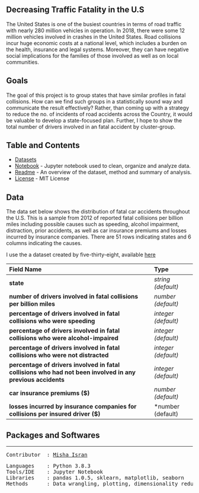 ## **Decreasing Traffic Fatality in the U.S**

The United States is one of the busiest countries in terms of road traffic with nearly 280 million vehicles in operation. In 2018, there were some 12 million vehicles involved in crashes in the United States. Road collisions incur huge economic costs at a national level, which includes a burden on the health, insurance and legal systems. Moreover, they can have negative social implications for the families of those involved as well as on local communities.

**Goals**
---
The goal of this project is to group states that have similar profiles in fatal collisions. How can we find such groups in a statistically sound way and communicate the result effectively? Rather, than coming up with a strategy to reduce the no. of incidents of road accidents across the Country, it would be valuable to develop a state-focused plan. Further, I hope to show the total number of drivers involved in an fatal accident by cluster-group. 

**Table and Contents**
---
* [Datasets](https://github.com/mishaisran/Projects/tree/master/Decreasing%20Traffic%20Fatality%20in%20the%20U.S/Datasets) 
* [Notebook](https://github.com/mishaisran/Projects/blob/master/Decreasing%20Traffic%20Fatality%20in%20the%20U.S/Notebook/traffic_fatality.ipynb) - Jupyter notebook used to clean, organize and analyze data.
* [Readme](https://github.com/mishaisran/Projects/blob/master/Decreasing%20Traffic%20Fatality%20in%20the%20U.S/Readme.MD) - An overview of the dataset, method and summary of analysis.
* [License](https://github.com/mishaisran/Projects/blob/master/LICENSE) - MIT License

**Data**
---
The data set below shows the distribution of fatal car accidents throughout the U.S. This is a sample from 2012 of reported fatal collisions per billion miles including possible causes such as speeding, alcohol impairment, distraction, prior accidents, as well as car insurance premiums and losses incurred by insurance companies. There are 51 rows indicating states and 6 columns indicating the causes.

I use the a dataset created by five-thirty-eight, available [here](https://datahub.io/five-thirty-eight/bad-drivers)

| Field Name      | Type                                                    | 
| :---         | :---              | 
| **state**   | *string (default)*        | 
| **number of drivers involved in fatal collisions per billion miles**     | *number (default)*          |
| **percentage of drivers involved in fatal collisions who were speeding**     | *integer (default)*          | 
| **percentage of drivers involved in fatal collisions who were alcohol-impaired**     | *integer (default)*          | 
| **percentage of drivers involved in fatal collisions who were not distracted**     | *integer (default)*          | 
| **percentage of drivers involved in fatal collisions who had not been involved in any previous accidents**    | *integer (default)*          | 
| **car insurance premiums ($)**     | *number (default)*          | 
| **losses incurred by insurance companies for collisions per insured driver ($)**     | *number (default)          | 

**Packages and Softwares**
---
---
<pre>
Contributor  : <a href=https://github.com/Al-Cap>Misha Isran</a>
</pre>

<pre>
Languages    : Python 3.8.3
Tools/IDE    : Jupyter Notebook
Libraries    : pandas 1.0.5, sklearn, matplotlib, seaborn
Methods      : Data wrangling, plotting, dimensionality reduction, and K-means clustering.
</pre>
  </tbody>
</table>
